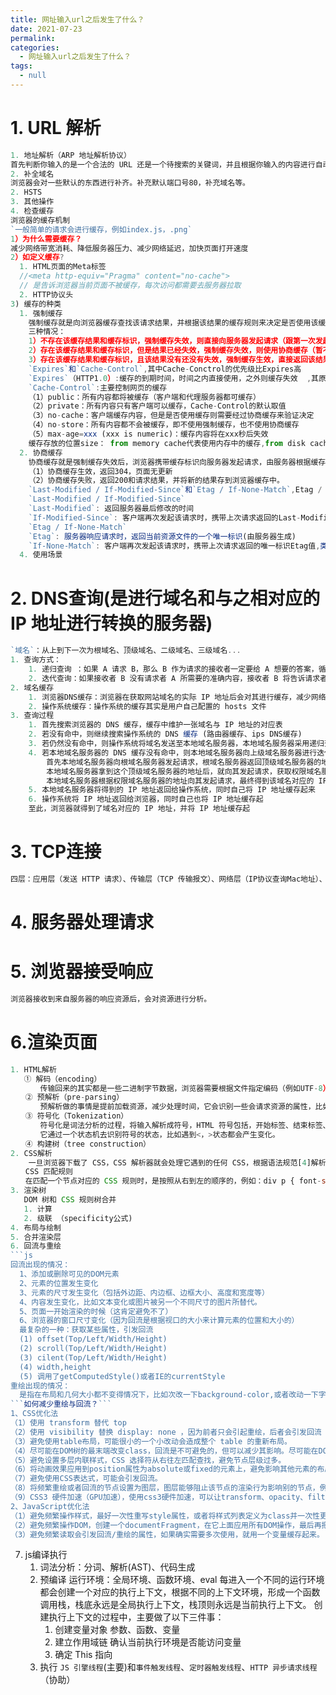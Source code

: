 ```yaml
---
title: 网址输入url之后发生了什么？
date: 2021-07-23
permalink: 
categories: 
  - 网址输入url之后发生了什么？
tags: 
  - null
---
```

# 1. URL 解析
```js
1. 地址解析（ARP 地址解析协议）
首先判断你输入的是一个合法的 URL 还是一个待搜索的关键词，并且根据你输入的内容进行自动完成、字符编码等操作。
2. 补全域名
浏览器会对一些默认的东西进行补齐。补充默认端口号80，补充域名等。
2. HSTS
3. 其他操作
4. 检查缓存
浏览器的缓存机制
`一般简单的请求会进行缓存，例如index.js，.png`
1）为什么需要缓存？
减少网络带宽消耗、降低服务器压力、减少网络延迟，加快页面打开速度
2）如定义缓存?
  1. HTML页面的Meta标签
  //<meta http-equiv="Pragma" content="no-cache">  
  // 是告诉浏览器当前页面不被缓存，每次访问都需要去服务器拉取
  2. HTTP协议头
3) 缓存的种类
  1. 强制缓存
    强制缓存就是向浏览器缓存查找该请求结果，并根据该结果的缓存规则来决定是否使用该缓存结果的过程。
    三种情况：
    1）不存在该缓存结果和缓存标识，强制缓存失效，则直接向服务器发起请求（跟第一次发起请求一致）
    2）存在该缓存结果和缓存标识，但是结果已经失效，强制缓存失效，则使用协商缓存（暂不分析）
    3）存在该缓存结果和缓存标识，且该结果没有还没有失效，强制缓存生效，直接返回该结果
    `Expires`和`Cache-Control`,其中Cache-Conctrol的优先级比Expires高
    `Expires`（HTTP1.0）:缓存的到期时间，时间之内直接使用，之外则缓存失效  ,其原理是使用客户端时间与服务器返回的时间作比较。
    `Cache-Control`:主要控制网页的缓存
    （1）public：所有内容都将被缓存（客户端和代理服务器都可缓存）
    （2）private：所有内容只有客户端可以缓存，Cache-Control的默认取值
    （3）no-cache：客户端缓存内容，但是是否使用缓存则需要经过协商缓存来验证决定
    （4）no-store：所有内容都不会被缓存，即不使用强制缓存，也不使用协商缓存
    （5）max-age=xxx (xxx is numeric)：缓存内容将在xxx秒后失效
    缓存存放的位置size： from memory cache代表使用内存中的缓存,from disk cache则代表使用的是硬盘中的缓存。先读取内存缓存再读取硬盘缓存。
  2. 协商缓存
    协商缓存就是强制缓存失效后，浏览器携带缓存标识向服务器发起请求，由服务器根据缓存标识决定是否使用缓存的过程。
    （1）协商缓存生效，返回304，页面无更新
    （2）协商缓存失败，返回200和请求结果，并将新的结果存到浏览器缓存中。
    `Last-Modified / If-Modified-Since`和`Etag / If-None-Match`,Etag / If-None-Match的优先级比Last-Modified / If-Modified-Since高
    `Last-Modified / If-Modified-Since`
    `Last-Modified`: 返回服务器最后修改的时间
    `If-Modified-Since`: 客户端再次发起该请求时，携带上次请求返回的Last-Modified值，通过此字段值告诉服务器该资源上次请求返回的最后被修改时间。服务器收到该请求，发现请求头含有If-Modified-Since字段，则会根据If-Modified-Since的字段值与该资源在服务器的最后被修改时间做对比，若服务器的资源最后被修改时间大于If-Modified-Since的字段值，则重新返回资源，状态码为200；否则则返回304，代表资源无更新，可继续使用缓存文件。
    `Etag / If-None-Match`
    `Etag`: 服务器响应请求时，返回当前资源文件的一个唯一标识(由服务器生成)
    `If-None-Match`: 客户端再次发起该请求时，携带上次请求返回的唯一标识Etag值,类似`If-Modified-Since`
  4. 使用场景

```
# 2. DNS查询(是进行域名和与之相对应的 IP 地址进行转换的服务器)
```js
`域名`：从上到下一次为根域名、顶级域名、二级域名、三级域名...
1. 查询方式：
    1. 递归查询 ：如果 A 请求 B，那么 B 作为请求的接收者一定要给 A 想要的答案，循环遍历别人
    2. 迭代查询：如果接收者 B 没有请求者 A 所需要的准确内容，接收者 B 将告诉请求者 A，如何去获得这个内容，但是自己并不去发出请求。
2. 域名缓存
    1. 浏览器DNS缓存：浏览器在获取网站域名的实际 IP 地址后会对其进行缓存，减少网络请求的损耗
    2. 操作系统缓存：操作系统的缓存其实是用户自己配置的 hosts 文件
3. 查询过程
    1. 首先搜索浏览器的 DNS 缓存，缓存中维护一张域名与 IP 地址的对应表
    2. 若没有命中，则继续搜索操作系统的 DNS 缓存 (路由器缓存、ips DNS缓存)
    3. 若仍然没有命中，则操作系统将域名发送至本地域名服务器，本地域名服务器采用递归查询自己的 DNS 缓存，查找成功则返回结果
    4. 若本地域名服务器的 DNS 缓存没有命中，则本地域名服务器向上级域名服务器进行迭代查询
        首先本地域名服务器向根域名服务器发起请求，根域名服务器返回顶级域名服务器的地址给本地服务器
        本地域名服务器拿到这个顶级域名服务器的地址后，就向其发起请求，获取权限域名服务器的地址
        本地域名服务器根据权限域名服务器的地址向其发起请求，最终得到该域名对应的 IP 地址
    5. 本地域名服务器将得到的 IP 地址返回给操作系统，同时自己将 IP 地址缓存起来
    6. 操作系统将 IP 地址返回给浏览器，同时自己也将 IP 地址缓存起
    至此，浏览器就得到了域名对应的 IP 地址，并将 IP 地址缓存起
```
# 3. TCP连接
```js
四层：应用层（发送 HTTP 请求）、传输层（TCP 传输报文）、网络层（IP协议查询Mac地址）、链路层（以太网协议）
```
# 4. 服务器处理请求
# 5. 浏览器接受响应
```js
浏览器接收到来自服务器的响应资源后，会对资源进行分析。
```
# 6.渲染页面
```js
1. HTML解析
   ① 解码（encoding）
　　　　传输回来的其实都是一些二进制字节数据，浏览器需要根据文件指定编码（例如UTF-8）转换成字符串，也就是HTML 代码。
　　② 预解析（pre-parsing）
　　　　预解析做的事情是提前加载资源，减少处理时间，它会识别一些会请求资源的属性，比如img标签的src属性，并将这个请求加到请求队列中。
　　③ 符号化（Tokenization）
　　　　符号化是词法分析的过程，将输入解析成符号，HTML 符号包括，开始标签、结束标签、属性名和属性值。
　　　　它通过一个状态机去识别符号的状态，比如遇到<，>状态都会产生变化。
　　④ 构建树（tree construction）
2. CSS解析
    一旦浏览器下载了 CSS，CSS 解析器就会处理它遇到的任何 CSS，根据语法规范[4]解析出所有的 CSS 并进行标记化，然后我们得到一个规则表。
　　CSS 匹配规则
　　在匹配一个节点对应的 CSS 规则时，是按照从右到左的顺序的，例如：div p { font-size :14px }会先寻找所有的p标签然后判断它的父元素是否为div。
3. 渲染树
   DOM 树和 CSS 规则树合并
   1. 计算
   2. 级联 （specificity公式)
4. 布局与绘制
5. 合并渲染层
6. 回流与重绘
```js
回流出现的情况：
  1、添加或删除可见的DOM元素
  2、元素的位置发生变化
  3、元素的尺寸发生变化（包括外边距、内边框、边框大小、高度和宽度等）
  4、内容发生变化，比如文本变化或图片被另一个不同尺寸的图片所替代。
  5、页面一开始渲染的时候（这肯定避免不了）
  6、浏览器的窗口尺寸变化（因为回流是根据视口的大小来计算元素的位置和大小的）
  最复杂的一种：获取某些属性，引发回流
  (1) offset(Top/Left/Width/Height)
  (2) scroll(Top/Left/Width/Height)
  (3) cilent(Top/Left/Width/Height)
  (4) width,height
  (5) 调用了getComputedStyle()或者IE的currentStyle
重绘出现的情况：
  是指在布局和几何大小都不变得情况下，比如次改一下background-color,或者改动一下字体颜色的color等。
```如何减少重绘与回流？```
1、CSS优化法
（1）使用 transform 替代 top
（2）使用 visibility 替换 display: none ，因为前者只会引起重绘，后者会引发回流（改变了布局
（3）避免使用table布局，可能很小的一个小改动会造成整个 table 的重新布局。
（4）尽可能在DOM树的最末端改变class，回流是不可避免的，但可以减少其影响。尽可能在DOM树的最末端改变class，可以限制了回流的范围，使其影响尽可能少的节点。
（5）避免设置多层内联样式，CSS 选择符从右往左匹配查找，避免节点层级过多。
（6）将动画效果应用到position属性为absolute或fixed的元素上，避免影响其他元素的布局，这样只是一个重绘，而不是回流，同时，控制动画速度可以选择 requestAnimationFrame，详见探讨 requestAnimationFrame。
（7）避免使用CSS表达式，可能会引发回流。
（8）将频繁重绘或者回流的节点设置为图层，图层能够阻止该节点的渲染行为影响别的节点，例如will-change、video、iframe等标签，浏览器会自动将该节点变为图层。
（9）CSS3 硬件加速（GPU加速），使用css3硬件加速，可以让transform、opacity、filters这些动画不会引起回流重绘 。但是对于动画的其它属性，比如background-color这些，还是会引起回流重绘的，不过它还是可以提升这些动画的性能。
2、JavaScript优化法
（1）避免频繁操作样式，最好一次性重写style属性，或者将样式列表定义为class并一次性更改class属性。
（2）避免频繁操作DOM，创建一个documentFragment，在它上面应用所有DOM操作，最后再把它添加到文档中。 
（3）避免频繁读取会引发回流/重绘的属性，如果确实需要多次使用，就用一个变量缓存起来。
```
7. js编译执行
   1. 词法分析：分词、解析(AST)、代码生成
   2. 预编译
    运行环境：全局环境、函数环境、eval
    每进入一个不同的运行环境都会创建一个对应的执行上下文，根据不同的上下文环境，形成一个函数调用栈，栈底永远是全局执行上下文，栈顶则永远是当前执行上下文。
    创建执行上下文的过程中，主要做了以下三件事：
        1. 创建变量对象
        参数、函数、变量
        2. 建立作用域链
        确认当前执行环境是否能访问变量
        3. 确定 This 指向
   3. 执行
    `JS 引擎线程`(主要)和`事件触发线程`、`定时器触发线程`、`HTTP 异步请求线程`（协助）
```
